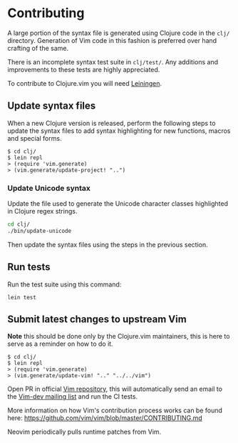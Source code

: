 # Contributing

A large portion of the syntax file is generated using Clojure code in the
`clj/` directory.  Generation of Vim code in this fashion is preferred over
hand crafting of the same.

There is an incomplete syntax test suite in `clj/test/`.  Any additions and
improvements to these tests are highly appreciated.

To contribute to Clojure.vim you will need [Leiningen][].


## Update syntax files

When a new Clojure version is released, perform the following steps to update
the syntax files to add syntax highlighting for new functions, macros and
special forms.

```
$ cd clj/
$ lein repl
> (require 'vim.generate)
> (vim.generate/update-project! "..")
```

### Update Unicode syntax

Update the file used to generate the Unicode character classes highlighted in Clojure
regex strings.

```sh
cd clj/
./bin/update-unicode
```

Then update the syntax files using the steps in the previous section.


## Run tests

Run the test suite using this command:

```
lein test
```


## Submit latest changes to upstream Vim

**Note** this should be done only by the Clojure.vim maintainers, this is here
to serve as a reminder on how to do it.

```
$ cd clj/
$ lein repl
> (require 'vim.generate)
> (vim.generate/update-vim! ".." "../../vim")
```

Open PR in official [Vim repository][], this will automatically send an email
to the [Vim-dev mailing list](https://www.vim.org/maillist.php#vim-dev) and run
the CI tests.

More information on how Vim's contribution process works can be found here:
<https://github.com/vim/vim/blob/master/CONTRIBUTING.md>

Neovim periodically pulls runtime patches from Vim.


[Vim repository]: https://github.com/vim/vim
[Leiningen]: https://leiningen.org/#install
